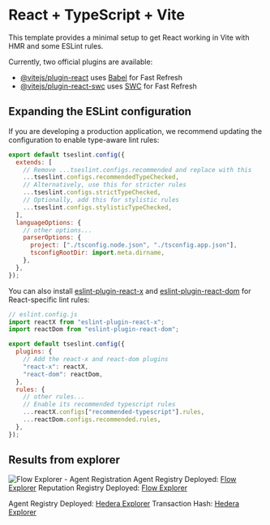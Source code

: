# React + TypeScript + Vite

This template provides a minimal setup to get React working in Vite with HMR and some ESLint rules.

Currently, two official plugins are available:

- [@vitejs/plugin-react](https://github.com/vitejs/vite-plugin-react/blob/main/packages/plugin-react) uses [Babel](https://babeljs.io/) for Fast Refresh
- [@vitejs/plugin-react-swc](https://github.com/vitejs/vite-plugin-react/blob/main/packages/plugin-react-swc) uses [SWC](https://swc.rs/) for Fast Refresh

## Expanding the ESLint configuration

If you are developing a production application, we recommend updating the configuration to enable type-aware lint rules:

```js
export default tseslint.config({
  extends: [
    // Remove ...tseslint.configs.recommended and replace with this
    ...tseslint.configs.recommendedTypeChecked,
    // Alternatively, use this for stricter rules
    ...tseslint.configs.strictTypeChecked,
    // Optionally, add this for stylistic rules
    ...tseslint.configs.stylisticTypeChecked,
  ],
  languageOptions: {
    // other options...
    parserOptions: {
      project: ["./tsconfig.node.json", "./tsconfig.app.json"],
      tsconfigRootDir: import.meta.dirname,
    },
  },
});
```

You can also install [eslint-plugin-react-x](https://github.com/Rel1cx/eslint-react/tree/main/packages/plugins/eslint-plugin-react-x) and [eslint-plugin-react-dom](https://github.com/Rel1cx/eslint-react/tree/main/packages/plugins/eslint-plugin-react-dom) for React-specific lint rules:

```js
// eslint.config.js
import reactX from "eslint-plugin-react-x";
import reactDom from "eslint-plugin-react-dom";

export default tseslint.config({
  plugins: {
    // Add the react-x and react-dom plugins
    "react-x": reactX,
    "react-dom": reactDom,
  },
  rules: {
    // other rules...
    // Enable its recommended typescript rules
    ...reactX.configs["recommended-typescript"].rules,
    ...reactDom.configs.recommended.rules,
  },
});
```

## Results from explorer

![Flow Explorer](https://evm-testnet.flowscan.io/tx/0x592974fbde2fcaa9416b23334121a712db1db5c9d9c274c3ebe7cbf01ce0bceb) - Agent Registration
Agent Registry Deployed: [Flow Explorer](https://evm-testnet.flowscan.io/address/0x0dcCe2649be92E4457d9d381D8173f3fD7FcAA68?tab=txs)
Reputation Registry Deployed: [Flow Explorer](https://evm-testnet.flowscan.io/address/0xDE36662dD44343a65a60FB6c1927A2FCB042936e?tab=index)

Agent Registry Deployed: [Hedera Explorer](https://evm-testnet.flowscan.io/address/0xDE36662dD44343a65a60FB6c1927A2FCB042936e?tab=index)
Transaction Hash: [Hedera Explorer](https://hashscan.io/testnet/transaction/1748754958.315498000)
